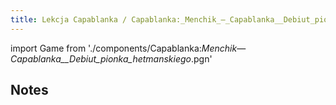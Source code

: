 ```yaml
---
title: Lekcja Capablanka / Capablanka:_Menchik_—_Capablanka__Debiut_pionka_hetmanskiego_.pgn
---
```


import Game from './components/Capablanka:_Menchik_—_Capablanka__Debiut_pionka_hetmanskiego_.pgn'

## Notes

<Game/>
